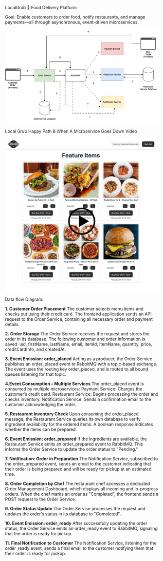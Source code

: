 LocalGrub 🍔 
Food Delivery Platform

Goal:
Enable customers to order food, notify restaurants, and manage payments—all through asynchronous, event-driven microservices.

![ALT TEXT](./data-flow-diagram.png)

 Local Grub Happy Path & When A Microservice Goes Down Video
 
[![Local Grub Happy Path & When A Microservice Goes Down](./LocalGrub_Thumbnail.png)](https://drive.google.com/file/d/1CAJFTE5mmKluq33BG0cP1vH9e5ZSUN98/view?usp=sharing)

Data flow Diagram: 

**1. Customer Order Placement**
  The customer selects menu items and checks out using their credit card. The frontend application sends an API request to the Order Service, containing all necessary order and payment details.

**2. Order Storage**
  The Order Service receives the request and stores the order in its database. The following customer and order information is saved:
  uid, firstName, lastName, email, itemId, itemName, quantity, price, creditCardInfo, and createdAt.

**3. Event Emission: order_placed**
  Acting as a producer, the Order Service publishes an order_placed event to RabbitMQ with a topic-based exchange. The event uses the routing key order_placed, and is routed to all bound queues listening for that topic.

**4.Event Consumption – Multiple Services**
  The order_placed event is consumed by multiple microservices:
  Payment Service: Charges the customer’s credit card.
  Restaurant Service: Begins processing the order and checks inventory.
  Notification Service: Sends a confirmation email to the customer acknowledging the order.

**5. Restaurant Inventory Check**
  Upon consuming the order_placed message, the Restaurant Service queries its own database to verify ingredient availability for the ordered items. A boolean response indicates whether the items can be prepared.

**6. Event Emission: order_prepared**
  If the ingredients are available, the Restaurant Service emits an order_prepared event to RabbitMQ. This informs the Order Service to update the order status to "Pending."

**7. Notification: Order in Preparation**
  The Notification Service, subscribed to the order_prepared event, sends an email to the customer indicating that their order is being prepared and will be ready for pickup at an estimated time.

**8. Order Completion by Chef**
  The restaurant chef accesses a dedicated Order Management Dashboard, which displays all incoming and in-progress orders. When the chef marks an order as "Completed", the frontend sends a POST request to the Order Service.

**9. Order Status Update**
  The Order Service processes the request and updates the order’s status in its database to "Completed".

**10. Event Emission: order_ready**
  After successfully updating the order status, the Order Service emits an order_ready event to RabbitMQ, signaling that the order is ready for pickup.

**11. Final Notification to Customer**
  The Notification Service, listening for the order_ready event, sends a final email to the customer notifying them that their order is ready for pickup.
